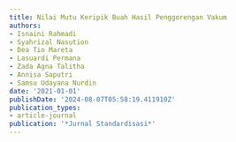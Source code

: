 ```yaml
---
title: Nilai Mutu Keripik Buah Hasil Penggorengan Vakum
authors:
- Isnaini Rahmadi
- Syahrizal Nasution
- Dea Tio Mareta
- Lasuardi Permana
- Zada Agna Talitha
- Annisa Saputri
- Samsu Udayana Nurdin
date: '2021-01-01'
publishDate: '2024-08-07T05:58:19.411910Z'
publication_types:
- article-journal
publication: '*Jurnal Standardisasi*'
---
```

